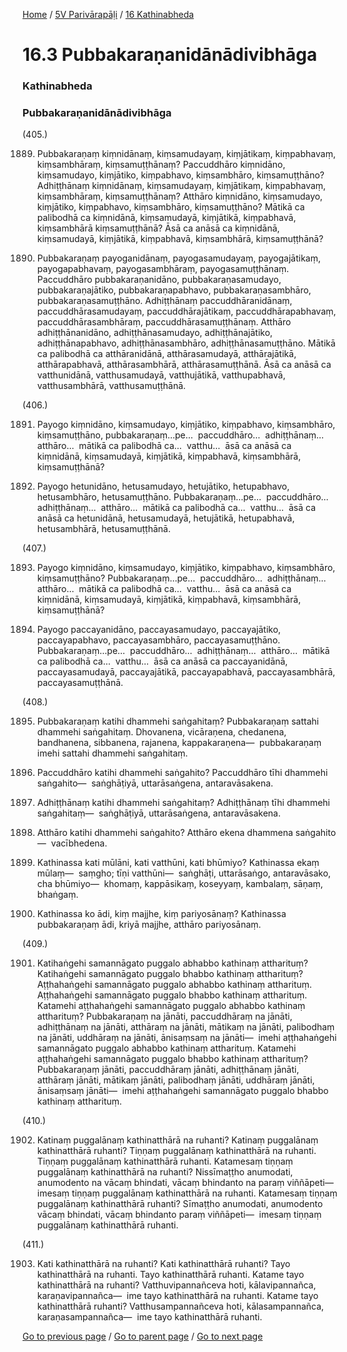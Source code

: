 
[Home](/) / [5V Parivārapāḷi](/tipitaka/5V.md) / [16 Kathinabheda](/tipitaka/5V/16.md)

# 16.3 Pubbakaraṇanidānādivibhāga

### Kathinabheda

### Pubbakaraṇanidānādivibhāga

(405.)

1889. Pubbakaraṇaṃ kiṃnidānaṃ, kiṃsamudayaṃ, kiṃjātikaṃ, kiṃpabhavaṃ, kiṃsambhāraṃ, kiṃsamuṭṭhānaṃ? Paccuddhāro kiṃnidāno, kiṃsamudayo, kiṃjātiko, kiṃpabhavo, kiṃsambhāro, kiṃsamuṭṭhāno? Adhiṭṭhānaṃ kiṃnidānaṃ, kiṃsamudayaṃ, kiṃjātikaṃ, kiṃpabhavaṃ, kiṃsambhāraṃ, kiṃsamuṭṭhānaṃ? Atthāro kiṃnidāno, kiṃsamudayo, kiṃjātiko, kiṃpabhavo, kiṃsambhāro, kiṃsamuṭṭhāno? Mātikā ca palibodhā ca kiṃnidānā, kiṃsamudayā, kiṃjātikā, kiṃpabhavā, kiṃsambhārā kiṃsamuṭṭhānā? Āsā ca anāsā ca kiṃnidānā, kiṃsamudayā, kiṃjātikā, kiṃpabhavā, kiṃsambhārā, kiṃsamuṭṭhānā?

1890. Pubbakaraṇaṃ payoganidānaṃ, payogasamudayaṃ, payogajātikaṃ, payogapabhavaṃ, payogasambhāraṃ, payogasamuṭṭhānaṃ. Paccuddhāro pubbakaraṇanidāno, pubbakaraṇasamudayo, pubbakaraṇajātiko, pubbakaraṇapabhavo, pubbakaraṇasambhāro, pubbakaraṇasamuṭṭhāno. Adhiṭṭhānaṃ paccuddhāranidānaṃ, paccuddhārasamudayaṃ, paccuddhārajātikaṃ, paccuddhārapabhavaṃ, paccuddhārasambhāraṃ, paccuddhārasamuṭṭhānaṃ. Atthāro adhiṭṭhānanidāno, adhiṭṭhānasamudayo, adhiṭṭhānajātiko, adhiṭṭhānapabhavo, adhiṭṭhānasambhāro, adhiṭṭhānasamuṭṭhāno. Mātikā ca palibodhā ca atthāranidānā, atthārasamudayā, atthārajātikā, atthārapabhavā, atthārasambhārā, atthārasamuṭṭhānā. Āsā ca anāsā ca vatthunidānā, vatthusamudayā, vatthujātikā, vatthupabhavā, vatthusambhārā, vatthusamuṭṭhānā.

(406.)

1891. Payogo kiṃnidāno, kiṃsamudayo, kiṃjātiko, kiṃpabhavo, kiṃsambhāro, kiṃsamuṭṭhāno, pubbakaraṇaṃ…pe…  paccuddhāro…  adhiṭṭhānaṃ…  atthāro…  mātikā ca palibodhā ca…  vatthu…  āsā ca anāsā ca kiṃnidānā, kiṃsamudayā, kiṃjātikā, kiṃpabhavā, kiṃsambhārā, kiṃsamuṭṭhānā?

1892. Payogo hetunidāno, hetusamudayo, hetujātiko, hetupabhavo, hetusambhāro, hetusamuṭṭhāno. Pubbakaraṇaṃ…pe…  paccuddhāro…  adhiṭṭhānaṃ…  atthāro…  mātikā ca palibodhā ca…  vatthu…  āsā ca anāsā ca hetunidānā, hetusamudayā, hetujātikā, hetupabhavā, hetusambhārā, hetusamuṭṭhānā.

(407.)

1893. Payogo kiṃnidāno, kiṃsamudayo, kiṃjātiko, kiṃpabhavo, kiṃsambhāro, kiṃsamuṭṭhāno? Pubbakaraṇaṃ…pe…  paccuddhāro…  adhiṭṭhānaṃ…  atthāro…  mātikā ca palibodhā ca…  vatthu…  āsā ca anāsā ca kiṃnidānā, kiṃsamudayā, kiṃjātikā, kiṃpabhavā, kiṃsambhārā, kiṃsamuṭṭhānā?

1894. Payogo paccayanidāno, paccayasamudayo, paccayajātiko, paccayapabhavo, paccayasambhāro, paccayasamuṭṭhāno. Pubbakaraṇaṃ…pe…  paccuddhāro…  adhiṭṭhānaṃ…  atthāro…  mātikā ca palibodhā ca…  vatthu…  āsā ca anāsā ca paccayanidānā, paccayasamudayā, paccayajātikā, paccayapabhavā, paccayasambhārā, paccayasamuṭṭhānā.

(408.)

1895. Pubbakaraṇaṃ katihi dhammehi saṅgahitaṃ? Pubbakaraṇaṃ sattahi dhammehi saṅgahitaṃ. Dhovanena, vicāraṇena, chedanena, bandhanena, sibbanena, rajanena, kappakaraṇena—  pubbakaraṇaṃ imehi sattahi dhammehi saṅgahitaṃ.

1896. Paccuddhāro katihi dhammehi saṅgahito? Paccuddhāro tīhi dhammehi saṅgahito—  saṅghāṭiyā, uttarāsaṅgena, antaravāsakena.

1897. Adhiṭṭhānaṃ katihi dhammehi saṅgahitaṃ? Adhiṭṭhānaṃ tīhi dhammehi saṅgahitaṃ—  saṅghāṭiyā, uttarāsaṅgena, antaravāsakena.

1898. Atthāro katihi dhammehi saṅgahito? Atthāro ekena dhammena saṅgahito—  vacībhedena.

1899. Kathinassa kati mūlāni, kati vatthūni, kati bhūmiyo? Kathinassa ekaṃ mūlaṃ—  saṃgho; tīṇi vatthūni—  saṅghāṭi, uttarāsaṅgo, antaravāsako, cha bhūmiyo—  khomaṃ, kappāsikaṃ, koseyyaṃ, kambalaṃ, sāṇaṃ, bhaṅgaṃ.

1900. Kathinassa ko ādi, kiṃ majjhe, kiṃ pariyosānaṃ? Kathinassa pubbakaraṇaṃ ādi, kriyā majjhe, atthāro pariyosānaṃ.

(409.)

1901. Katihaṅgehi samannāgato puggalo abhabbo kathinaṃ attharituṃ? Katihaṅgehi samannāgato puggalo bhabbo kathinaṃ attharituṃ? Aṭṭhahaṅgehi samannāgato puggalo abhabbo kathinaṃ attharituṃ. Aṭṭhahaṅgehi samannāgato puggalo bhabbo kathinaṃ attharituṃ. Katamehi aṭṭhahaṅgehi samannāgato puggalo abhabbo kathinaṃ attharituṃ? Pubbakaraṇaṃ na jānāti, paccuddhāraṃ na jānāti, adhiṭṭhānaṃ na jānāti, atthāraṃ na jānāti, mātikaṃ na jānāti, palibodhaṃ na jānāti, uddhāraṃ na jānāti, ānisaṃsaṃ na jānāti—  imehi aṭṭhahaṅgehi samannāgato puggalo abhabbo kathinaṃ attharituṃ. Katamehi aṭṭhahaṅgehi samannāgato puggalo bhabbo kathinaṃ attharituṃ? Pubbakaraṇaṃ jānāti, paccuddhāraṃ jānāti, adhiṭṭhānaṃ jānāti, atthāraṃ jānāti, mātikaṃ jānāti, palibodhaṃ jānāti, uddhāraṃ jānāti, ānisaṃsaṃ jānāti—  imehi aṭṭhahaṅgehi samannāgato puggalo bhabbo kathinaṃ attharituṃ.

(410.)

1902. Katinaṃ puggalānaṃ kathinatthārā na ruhanti? Katinaṃ puggalānaṃ kathinatthārā ruhanti? Tiṇṇaṃ puggalānaṃ kathinatthārā na ruhanti. Tiṇṇaṃ puggalānaṃ kathinatthārā ruhanti. Katamesaṃ tiṇṇaṃ puggalānaṃ kathinatthārā na ruhanti? Nissīmaṭṭho anumodati, anumodento na vācaṃ bhindati, vācaṃ bhindanto na paraṃ viññāpeti—  imesaṃ tiṇṇaṃ puggalānaṃ kathinatthārā na ruhanti. Katamesaṃ tiṇṇaṃ puggalānaṃ kathinatthārā ruhanti? Sīmaṭṭho anumodati, anumodento vācaṃ bhindati, vācaṃ bhindanto paraṃ viññāpeti—  imesaṃ tiṇṇaṃ puggalānaṃ kathinatthārā ruhanti.

(411.)

1903. Kati kathinatthārā na ruhanti? Kati kathinatthārā ruhanti? Tayo kathinatthārā na ruhanti. Tayo kathinatthārā ruhanti. Katame tayo kathinatthārā na ruhanti? Vatthuvipannañceva hoti, kālavipannañca, karaṇavipannañca—  ime tayo kathinatthārā na ruhanti. Katame tayo kathinatthārā ruhanti? Vatthusampannañceva hoti, kālasampannañca, karaṇasampannañca—  ime tayo kathinatthārā ruhanti.

[Go to previous page](/tipitaka/5V/16/16.2.md) / [Go to parent page](/tipitaka/5V/16.md) / [Go to next page](/tipitaka/5V/16/16.4.md)


